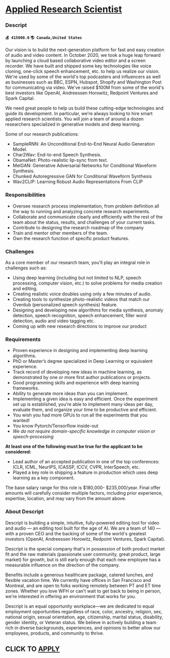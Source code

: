 # [Applied Research Scientist](https://www.remotewlb.com/apply/applied-research-scientist-43891)  
### Descript  
#### `💰 415000.0` `🌎 Canada,United States`  

Our vision is to build the next-generation platform for fast and easy creation of audio and video content. In October 2020, we took a huge leap forward by launching a cloud based collaborative video editor and a screen recorder. We have built and shipped some key technologies like voice cloning, one-click speech enhancement, etc. to help us realize our vision. We're used by some of the world's top podcasters and influencers as well as businesses such as BBC, ESPN, Hubspot, Shopify and Washington Post for communicating via video. We've raised $100M from some of the world's best investors like OpenAI, Andreessen Horowitz, Redpoint Ventures and Spark Capital.

We need great people to help us build these cutting-edge technologies and guide its development. In particular, we’re always looking to hire smart applied research scientists. You will join a team of around a dozen researchers specialized in generative models and deep learning.

Some of our research publications:

  * SampleRNN: An Unconditional End-to-End Neural Audio Generation Model.
  * Char2Wav: End-to-end Speech Synthesis.
  * ObamaNet: Photo-realistic lip-sync from text.
  * MelGAN: Generative Adversarial Networks for Conditional Waveform Synthesis.
  * Chunked Autoregressive GAN for Conditional Waveform Synthesis
  * Wav2CLIP: Learning Robust Audio Representations From CLIP

### Responsibilities

  * Oversee research process implementation, from problem definition all the way to running and analyzing concrete research experiments.
  * Collaborate and communicate clearly and efficiently with the rest of the team about the status, results, and challenges of your current tasks.
  * Contribute to designing the research roadmap of the company
  * Train and mentor other members of the team.
  * Own the research function of specific product features.

### Challenges

As a core member of our research team, you'll play an integral role in challenges such as:

  * Using deep learning (including but not limited to NLP, speech processing, computer vision, etc.) to solve problems for media creation and editing.
  * Creating realistic voice doubles using only a few minutes of audio.
  * Creating tools to synthesize photo-realistic videos that match our Overdub (personalized speech synthesis) feature.
  * Designing and developing new algorithms for media synthesis, anomaly detection, speech recognition, speech enhancement, filler word detection, audio and video tagging etc.
  * Coming up with new research directions to improve our product

### Requirements

  * Proven experience in designing and implementing deep learning algorithms.
  * PhD or Master’s degree specialized in Deep Learning or equivalent experience.
  * Track record of developing new ideas in machine learning, as demonstrated by one or more first author publications or projects.
  * Good programming skills and experience with deep learning frameworks.
  * Ability to generate more ideas than you can implement.
  * Implementing a given idea is easy and efficient. Once the experiment set up is established, you’re able to implement many ideas per day, evaluate them, and organize your time to be productive and efficient.
  * You wish you had more GPUs to run all the experiments that you wanted!
  * You know Pytorch/Tensorflow inside-out
  *  _We do not require domain-specific knowledge in computer vision or speech-processing_

 **At least one of the following must be true for the applicant to be considered:**

  * Lead author of an accepted publication in one of the top conferences: ICLR, ICML, NeurIPS, ICASSP, ICCV, CVPR, InterSpeech, etc.
  * Played a key role in shipping a feature in production which uses deep learning as a key component.

The base salary range for this role is $180,000- $235,000/year. Final offer amounts will carefully consider multiple factors, including prior experience, expertise, location, and may vary from the amount above.

### About Descript

Descript is building a simple, intuitive, fully-powered editing tool for video and audio — an editing tool built for the age of AI. We are a team of 140 — with a proven CEO and the backing of some of the world's greatest investors (OpenAI, Andreessen Horowitz, Redpoint Ventures, Spark Capital).

Descript is the special company that's in possession of both product market fit and the raw materials (passionate user community, great product, large market) for growth, but is still early enough that each new employee has a measurable influence on the direction of the company.

Benefits include a generous healthcare package, catered lunches, and flexible vacation time. We currently have offices in San Francisco and Montreal, and are open to folks working remotely between PT and ET time zones. Whether you love WFH or can’t wait to get back to being in person, we're interested in offering an environment that works for you.

Descript is an equal opportunity workplace—we are dedicated to equal employment opportunities regardless of race, color, ancestry, religion, sex, national origin, sexual orientation, age, citizenship, marital status, disability, gender identity, or Veteran status. We believe in actively building a team rich in diverse backgrounds, experiences, and opinions to better allow our employees, products, and community to thrive.

  
## CLICK TO [APPLY](https://www.remotewlb.com/apply/applied-research-scientist-43891)

